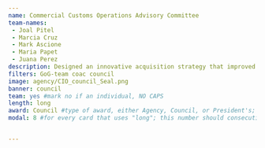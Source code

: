 ```yaml
---
name: Commercial Customs Operations Advisory Committee
team-names: 
 - Joal Pitel
 - Marcia Cruz
 - Mark Ascione
 - Maria Papet
 - Juana Perez
description: Designed an innovative acquisition strategy that improved essential communication services with a new cost-effective wireless solution. The team’s work is expected to save $157 million for the DoD and VA within five years.
filters: GoG-team coac council
image: agency/CIO_council_Seal.png
banner: council
team: yes #mark no if an individual, NO CAPS 
length: long
award: Council #type of award, either Agency, Council, or President's; this is case sensitive so make sure to match the options listed exactly. This section generates the format of the card
modal: 8 #for every card that uses "long"; this number should consecutively increase and never be the same


---
```

